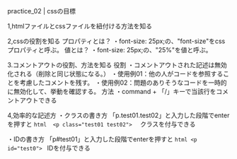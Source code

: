 practice_02 | cssの目標

1,htmlファイルとcssファイルを紐付ける方法を知る

2,cssの役割を知る
    プロパティとは？
        ・font-size: 25px;の、"font-size"をcssプロパティと呼ぶ。
    値とは？
        ・font-size: 25px;の、"25%"を値と呼ぶ。

3.コメントアウトの役割、方法を知る
    役割
        ・コメントアウトされた記述は無効化される（削除と同じ状態になる。）
        ・使用例01：他の人がコードを参照することを考慮したコメントを残す。
        ・使用例02：問題のありそうなコードを一時的に無効化して、挙動を確認する。
    方法
        ・command + 「/」キーで当該行をコメントアウトできる

4,効率的な記述方
・クラスの書き方
    「p.test01.test02」と入力した段階でenterを押すと
    ```html 
    <p class="test01 test02"> 
    ```
    クラスを付与できる

・IDの書き方
    「p#test01」と入力した段階でenterを押すと
    ```html
    <p id="test0">
    ```
    IDを付与できる
